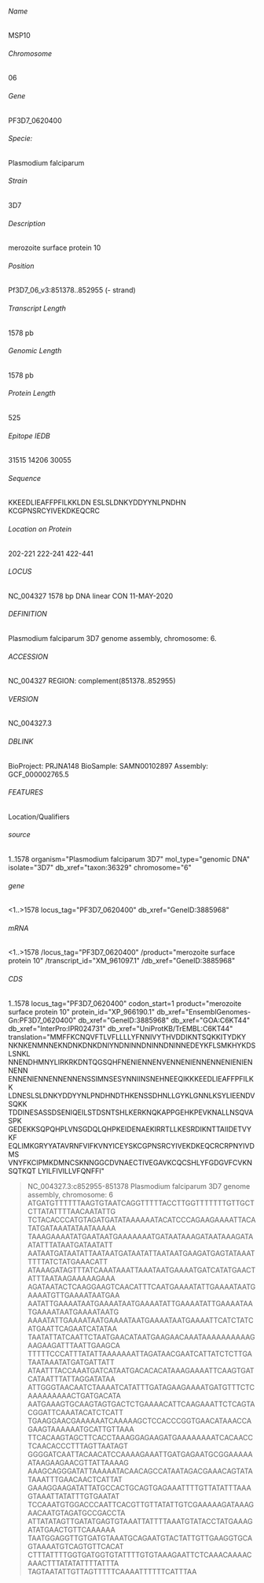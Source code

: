 ###### Name
MSP10 
###### Chromosome
06
###### Gene
PF3D7_0620400
###### Specie: 
Plasmodium falciparum
###### Strain
3D7
###### Description
merozoite surface protein 10
###### Position
Pf3D7_06_v3:851378..852955 (- strand)
###### Transcript Length
1578 pb
###### Genomic Length
1578 pb
###### Protein Length
525 
###### Epitope IEDB
31515
14206
30055
###### Sequence
KKEEDLIEAFFPFILKKLDN
ESLSLDNKYDDYYNLPNDHN
KCGPNSRCYIVEKDKEQCRC
###### Location on Protein
202-221
222-241
422-441


###### LOCUS       
NC_004327   1578 bp    DNA     linear   CON 11-MAY-2020
###### DEFINITION  
Plasmodium falciparum 3D7 genome assembly, chromosome: 6.
###### ACCESSION  
NC_004327 REGION: complement(851378..852955)
###### VERSION     
NC_004327.3
###### DBLINK      
BioProject: PRJNA148
BioSample: SAMN00102897
Assembly: GCF_000002765.5
###### FEATURES            
Location/Qualifiers
###### source          
1..1578
organism="Plasmodium falciparum 3D7"
mol_type="genomic DNA"
isolate="3D7"
db_xref="taxon:36329"
chromosome="6"
###### gene           
<1..>1578
locus_tag="PF3D7_0620400"
db_xref="GeneID:3885968"
###### mRNA           
<1..>1578
/locus_tag="PF3D7_0620400"
/product="merozoite surface protein 10"
/transcript_id="XM_961097.1"
/db_xref="GeneID:3885968"
###### CDS             
1..1578
locus_tag="PF3D7_0620400"
codon_start=1
product="merozoite surface protein 10"
protein_id="XP_966190.1"
db_xref="EnsemblGenomes-Gn:PF3D7_0620400"
db_xref="GeneID:3885968"
db_xref="GOA:C6KT44"
db_xref="InterPro:IPR024731"
db_xref="UniProtKB/TrEMBL:C6KT44"
translation="MMFFKCNQVFTLVFLLLLYFNNIVYTHVDDIKNTSQKKITYDKY
NKNKENMNNEKNDNKDNKDNIYNDNINNDNINNDNINNEDEYKFLSMKHYKDSLSNKL
NNENDHMNYLIRKRKDNTQGSQHFNENIENNENVENNENIENNENNENIENIENNENN
ENNENIENNENNENNENSSIMNSESYNNIINSNEHNEEQIKKKEEDLIEAFFPFILKK
LDNESLSLDNKYDDYYNLPNDHNDTHKENSSDHNLLGYKLGNNLKSYLIEENDVSQKK
TDDINESASSDSENIQEILSTDSNTSHLKERKNQKAPPGEHKPEVKNALLNSQVASPK
GEDEKKSQPQHPLVNSGDQLQHPKEIDENAEKIRRTLLKESRDIKNTTAIIDETVYKF
EQLIMKGRYYATAVRNFVIFKVNYICEYSKCGPNSRCYIVEKDKEQCRCRPNYIVDMS
VNYFKCIPMKDMNCSKNNGGCDVNAECTIVEGAVKCQCSHLYFGDGVFCVKNSQTKQT
LYILFIVILLVFQNFFI"

>NC_004327.3:c852955-851378 Plasmodium falciparum 3D7 genome assembly, chromosome: 6
ATGATGTTTTTTAAGTGTAATCAGGTTTTTACCTTGGTTTTTTTGTTGCTCTTATATTTTAACAATATTG
TCTACACCCATGTAGATGATATAAAAAATACATCCCAGAAGAAAATTACATATGATAAATATAATAAAAA
TAAAGAAAATATGAATAATGAAAAAAATGATAATAAAGATAATAAAGATAATATTTATAATGATAATATT
AATAATGATAATATTAATAATGATAATATTAATAATGAAGATGAGTATAAATTTTTATCTATGAAACATT
ATAAAGATAGTTTATCAAATAAATTAAATAATGAAAATGATCATATGAACTATTTAATAAGAAAAAGAAA
AGATAATACTCAAGGAAGTCAACATTTCAATGAAAATATTGAAAATAATGAAAATGTTGAAAATAATGAA
AATATTGAAAATAATGAAAATAATGAAAATATTGAAAATATTGAAAATAATGAAAATAATGAAAATAATG
AAAATATTGAAAATAATGAAAATAATGAAAATAATGAAAATTCATCTATCATGAATTCAGAATCATATAA
TAATATTATCAATTCTAATGAACATAATGAAGAACAAATAAAAAAAAAAGAAGAAGATTTAATTGAAGCA
TTTTTCCCATTTATATTAAAAAAATTAGATAACGAATCATTATCTCTTGATAATAAATATGATGATTATT
ATAATTTACCAAATGATCATAATGACACACATAAAGAAAATTCAAGTGATCATAATTTATTAGGATATAA
ATTGGGTAACAATCTAAAATCATATTTGATAGAAGAAAATGATGTTTCTCAAAAAAAAACTGATGACATA
AATGAAAGTGCAAGTAGTGACTCTGAAAACATTCAAGAAATTCTCAGTACGGATTCAAATACATCTCATT
TGAAGGAACGAAAAAATCAAAAAGCTCCACCCGGTGAACATAAACCAGAAGTAAAAAATGCATTGTTAAA
TTCACAAGTAGCTTCACCTAAAGGAGAAGATGAAAAAAAATCACAACCTCAACACCCTTTAGTTAATAGT
GGGGATCAATTACAACATCCAAAAGAAATTGATGAGAATGCGGAAAAAATAAGAAGAACGTTATTAAAAG
AAAGCAGGGATATTAAAAATACAACAGCCATAATAGACGAAACAGTATATAAATTTGAACAACTCATTAT
GAAAGGAAGATATTATGCCACTGCAGTGAGAAATTTTGTTATATTTAAAGTAAATTATATTTGTGAATAT
TCCAAATGTGGACCCAATTCACGTTGTTATATTGTCGAAAAAGATAAAGAACAATGTAGATGCCGACCTA
ATTATATAGTTGATATGAGTGTAAATTATTTTAAATGTATACCTATGAAAGATATGAACTGTTCAAAAAA
TAATGGAGGTTGTGATGTAAATGCAGAATGTACTATTGTTGAAGGTGCAGTAAAATGTCAGTGTTCACAT
CTTTATTTTGGTGATGGTGTATTTTGTGTAAAGAATTCTCAAACAAAACAAACTTTATATATTTTATTTA
TAGTAATATTGTTAGTTTTTCAAAATTTTTTCATTTAA
